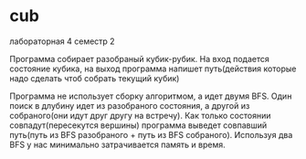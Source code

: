 # cub
лабораторная 4 семестр 2

Программа собирает разобраный кубик-рубик. На вход подается состояние кубика, на выход программа напишет путь(действия которые надо сделать чтоб собрать текущий кубик)

Программа не использует сборку алгоритмом, а идет двумя BFS. Один поиск в длубину идет из разобраного состояния, а другой из собраного(они идут друг другу на встречу). Как только состоянии совпадут(пересекутся вершины) программа выведет совпавший путь(путь из BFS разобраного + путь из BFS собраного).
Используя два BFS у нас минимально затрачивается память и время.

